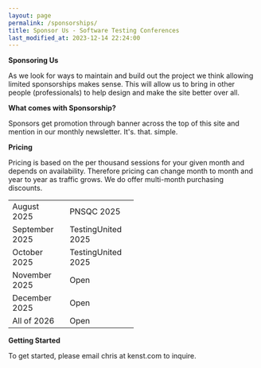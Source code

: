 ```yaml
---
layout: page
permalink: /sponsorships/
title: Sponsor Us - Software Testing Conferences
last_modified_at: 2023-12-14 22:24:00
---
```


**Sponsoring Us**

As we look for ways to maintain and build out the project we think allowing limited sponsorships makes sense. This will
allow us to bring in other people (professionals) to help design and make the site better over all.

**What comes with Sponsorship?**

Sponsors get promotion through banner across the top of this site and mention in our monthly newsletter. It's. that.
simple.

**Pricing**

Pricing is based on the per thousand sessions for your given month and depends on availability. Therefore pricing can
change month to month and year to year as traffic grows. We do offer multi-month purchasing discounts.

<table style="width:50%" align="center">
  <tr>
    <td>August 2025</td>
    <td>PNSQC 2025</td>
  </tr>
  <tr>
    <td>September 2025</td>
    <td>TestingUnited 2025</td>
  </tr>
  <tr>
    <td>October 2025</td>
    <td>TestingUnited 2025</td>
  </tr>
  <tr>
    <td>November 2025</td>
    <td>Open</td>
  </tr>
  <tr>
    <td>December 2025</td>
    <td>Open</td>
  </tr>
  <tr>
    <td>All of 2026</td>
    <td>Open</td>
  </tr>
</table>

**Getting Started**

To get started, please email chris at kenst.com to inquire.
